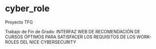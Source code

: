 # cyber_role
Proyecto TFG


Trabajo de Fin de Grado:  INTERFAZ WEB DE RECOMENDACIÓN DE CURSOS ÓPTIMOS PARA SATISFACER LOS REQUISITOS DE LOS WORK-ROLES DEL NICE CYBERSECURITY
